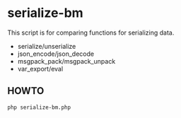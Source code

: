 # serialize-bm
This script is for comparing functions for serializing data.

- serialize/unserialize
- json_encode/json_decode
- msgpack_pack/msgpack_unpack
- var_export/eval

## HOWTO

`php serialize-bm.php`